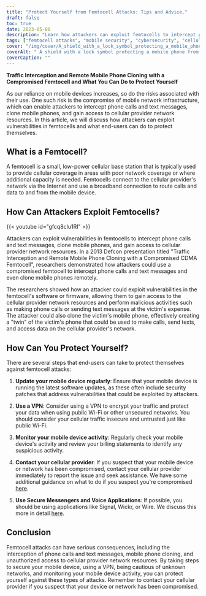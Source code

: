 ```yaml
---
title: "Protect Yourself from Femtocell Attacks: Tips and Advice."
draft: false
toc: true
date: 2023-05-08
description: "Learn how attackers can exploit femtocells to intercept phone calls and texts and what you can do to protect yourself against such attacks."
tags: ["femtocell attacks", "mobile security", "cybersecurity", "cellular networks", "VPN", "phone cloning", "data privacy", "internet security", "mobile devices", "cellular providers", "network security", "wireless security", "mobile phone security", "vulnerabilities", "cyber attacks", "security patches", "data encryption", "cybercrime", "security tips", "secure messaging"]
cover: "/img/cover/A_shield_with_a_lock_symbol_protecting_a_mobile_phone.png"
coverAlt: " A shield with a lock symbol protecting a mobile phone from a hacker's hand trying to access it."
coverCaption: ""
---
```

**Traffic Interception and Remote Mobile Phone Cloning with a Compromised Femtocell and What You Can Do to Protect Yourself**

As our reliance on mobile devices increases, so do the risks associated with their use. One such risk is the compromise of mobile network infrastructure, which can enable attackers to intercept phone calls and text messages, clone mobile phones, and gain access to cellular provider network resources. In this article, we will discuss how attackers can exploit vulnerabilities in femtocells and what end-users can do to protect themselves.

## What is a Femtocell?

A femtocell is a small, low-power cellular base station that is typically used to provide cellular coverage in areas with poor network coverage or where additional capacity is needed. Femtocells connect to the cellular provider's network via the Internet and use a broadband connection to route calls and data to and from the mobile device.

## How Can Attackers Exploit Femtocells?

{{< youtube id="gfcq8clu1RI" >}}

Attackers can exploit vulnerabilities in femtocells to intercept phone calls and text messages, clone mobile phones, and gain access to cellular provider network resources. In a 2013 Defcon presentation titled "Traffic Interception and Remote Mobile Phone Cloning with a Compromised CDMA Femtocell", researchers demonstrated how attackers could use a compromised femtocell to intercept phone calls and text messages and even clone mobile phones remotely.

The researchers showed how an attacker could exploit vulnerabilities in the femtocell's software or firmware, allowing them to gain access to the cellular provider network resources and perform malicious activities such as making phone calls or sending text messages at the victim's expense. The attacker could also clone the victim's mobile phone, effectively creating a "twin" of the victim's phone that could be used to make calls, send texts, and access data on the cellular provider's network.

## How Can You Protect Yourself?

There are several steps that end-users can take to protect themselves against femtocell attacks:

1. **Update your mobile device regularly**: Ensure that your mobile device is running the latest software updates, as these often include security patches that address vulnerabilities that could be exploited by attackers.
   
2. **Use a VPN**: Consider using a VPN to encrypt your traffic and protect your data when using public Wi-Fi or other unsecured networks. You should consider your cellular traffic insecure and untrusted just like public Wi-Fi.

3. **Monitor your mobile device activity**: Regularly check your mobile device's activity and review your billing statements to identify any suspicious activity.

4. **Contact your cellular provider**: If you suspect that your mobile device or network has been compromised, contact your cellular provider immediately to report the issue and seek assistance. We have some additional guidance on what to do if you suspect you're compromised [here](https://simeononsecurity.ch/articles/what-to-do-if-you-suspect-your-computer-phone-or-email-is-compromised/).

5. **Use Secure Messengers and Voice Applications**: If possible, you should be using applications like Signal, Wickr, or Wire. We discuss this more in detail [here](https://simeononsecurity.ch/recommendations/messengers/).

## Conclusion

Femtocell attacks can have serious consequences, including the interception of phone calls and text messages, mobile phone cloning, and unauthorized access to cellular provider network resources. By taking steps to secure your mobile device, using a VPN, being cautious of unknown networks, and monitoring your mobile device activity, you can protect yourself against these types of attacks. Remember to contact your cellular provider if you suspect that your device or network has been compromised.
